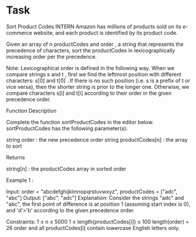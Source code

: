 # Task

Sort Product Codes
INTERN
Amazon has millions of products sold on its e-commerce website, and each product is identified by its product code.

Given an array of n productCodes and order , a string that represents the precedence of characters, sort the productCodes in lexicographically increasing order per the precedence.

Note: Lexicographical order is defined in the following way. When we compare strings s and t , first we find the leftmost position with different characters: s[0] and t[0] . If there is no such position (i.e. s is a prefix of t or vice versa), then the shorter string is prior to the longer one. Otherwise, we compare characters s[i] and t[i] according to their order in the given precedence order.


Function Description

Complete the function sortProductCodes in the editor below. sortProductCodes has the following parameter(s):

string order : the new precedence order string
productCodes[n] : the array to sort

Returns

string[n] : the productCodes array in sorted order


Example 1 :

Input: order = "abcdefghijklmnopqrstuvwxyz", productCodes = ["adc", "abc"]
Output: ["abc", "adc"]
Explanation: Consider the strings "adc" and "abc", the first point of difference is at position 1 (assuming start index is 0), and 'd'>'b' according to the given precedence order.


Constraints:
1 ≤ n ≤ 5000
1 ≤ length(productCodes[i]) ≤ 100
length(order) = 26
order and all productCodes[i] contain lowercase English letters only.
